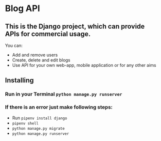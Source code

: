 # Blog API

## This is the Django project, which can provide APIs for commercial usage. 

You can:
* Add and remove users
* Create, delete and edit blogs
* Use API for your own web-app, mobile application or for any other aims

## Installing
### Run in your Terminal ```python manage.py runserver```
### If there is an error just make following steps:
* Run ```pipenv install django```
* ```pipenv shell```
* ```python manage.py migrate```
* ```python manage.py runserver```
